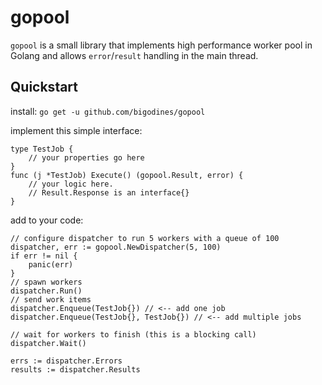 # gopool

`gopool` is a small library that implements high performance worker pool in Golang and allows `error`/`result` handling in the main thread.

## Quickstart

install:
`go get -u github.com/bigodines/gopool`

implement this simple interface:
```golang
type TestJob {
    // your properties go here
}
func (j *TestJob) Execute() (gopool.Result, error) {
    // your logic here.
    // Result.Response is an interface{}
}
```

add to your code:
```golang
// configure dispatcher to run 5 workers with a queue of 100
dispatcher, err := gopool.NewDispatcher(5, 100)
if err != nil {
    panic(err)
}
// spawn workers
dispatcher.Run()
// send work items
dispatcher.Enqueue(TestJob{}) // <-- add one job
dispatcher.Enqueue(TestJob{}, TestJob{}) // <-- add multiple jobs

// wait for workers to finish (this is a blocking call)
dispatcher.Wait() 

errs := dispatcher.Errors
results := dispatcher.Results

```